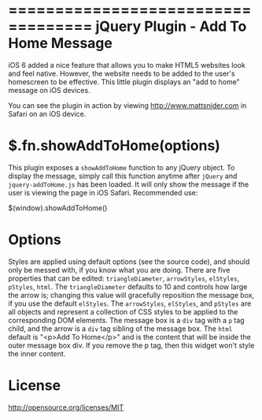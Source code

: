 ===================================
jQuery Plugin - Add To Home Message
===================================

iOS 6 added a nice feature that allows you to make HTML5 websites look and feel native. However, the website needs to be added to the user's homescreen to be effective. This little plugin displays an "add to home" message on iOS devices.

You can see the plugin in action by viewing http://www.mattsnider.com in Safari on an iOS device.

$.fn.showAddToHome(options)
===========================

This plugin exposes a ``showAddToHome`` function to any jQuery object. To display the message, simply call this function anytime after ``jQuery`` and ``jquery-addToHome.js`` has been loaded. It will only show the message if the user is viewing the page in iOS Safari. Recommended use:

$(window).showAddToHome()

Options
=======

Styles are applied using default options (see the source code), and should only be messed with, if you know what you are doing. There are five properties that can be edited: ``triangleDiameter``, ``arrowStyles``, ``elStyles``, ``pStyles``, ``html``. The ``triangleDiameter`` defaults to 10 and controls how large the arrow is; changing this value will gracefully reposition the message box, if you use the default ``elStyles``. The ``arrowStyles``, ``elStyles``, and ``pStyles`` are all objects and represent a collection of CSS styles to be applied to the corresponding DOM elements. The message box is a ``div`` tag with a ``p`` tag child, and the arrow is a ``div`` tag sibling of the message box. The ``html`` default is "&#60;p&#62;Add To Home&#60;/p&#62;" and is the content that will be inside the outer message box div. If you remove the p tag, then this widget won't style the inner content.

License
=======

http://opensource.org/licenses/MIT
